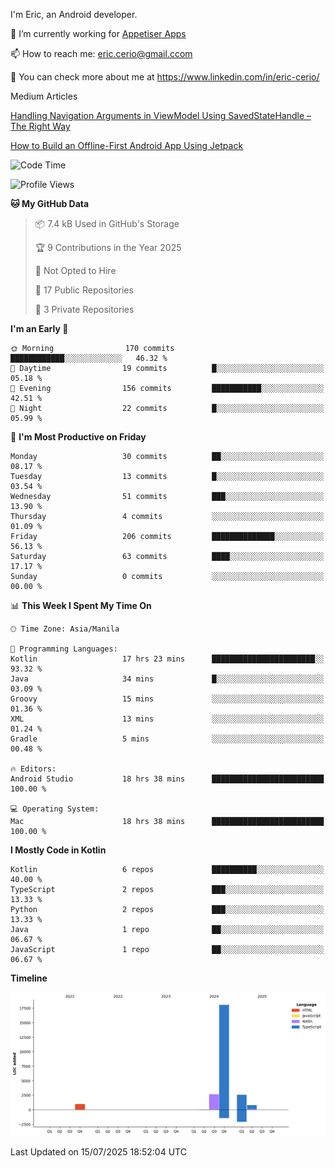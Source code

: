 
I'm Eric, an Android developer.

🔭 I’m currently working for [Appetiser Apps](http://appetiser.com.au)

📫 How to reach me: eric.cerio@gmail.ccom

👀 You can check more about me at https://www.linkedin.com/in/eric-cerio/

Medium Articles

[Handling Navigation Arguments in ViewModel Using SavedStateHandle – The Right Way](https://medium.com/@eric.cerio/handling-navigation-arguments-in-viewmodel-using-savedstatehandle-the-right-way-d17771158126)

[How to Build an Offline-First Android App Using Jetpack](https://medium.com/@eric.cerio/how-to-build-an-offline-first-android-app-using-jetpack-0db1ef3cfa04)

<!--START_SECTION:waka-->
![Code Time](http://img.shields.io/badge/Code%20Time-1%2C284%20hrs%2012%20mins-blue)

![Profile Views](http://img.shields.io/badge/Profile%20Views-0-blue)

**🐱 My GitHub Data** 

> 📦 7.4 kB Used in GitHub's Storage 
 > 
> 🏆 9 Contributions in the Year 2025
 > 
> 🚫 Not Opted to Hire
 > 
> 📜 17 Public Repositories 
 > 
> 🔑 3 Private Repositories 
 > 
**I'm an Early 🐤** 

```text
🌞 Morning                170 commits         ████████████░░░░░░░░░░░░░   46.32 % 
🌆 Daytime                19 commits          █░░░░░░░░░░░░░░░░░░░░░░░░   05.18 % 
🌃 Evening                156 commits         ███████████░░░░░░░░░░░░░░   42.51 % 
🌙 Night                  22 commits          █░░░░░░░░░░░░░░░░░░░░░░░░   05.99 % 
```
📅 **I'm Most Productive on Friday** 

```text
Monday                   30 commits          ██░░░░░░░░░░░░░░░░░░░░░░░   08.17 % 
Tuesday                  13 commits          █░░░░░░░░░░░░░░░░░░░░░░░░   03.54 % 
Wednesday                51 commits          ███░░░░░░░░░░░░░░░░░░░░░░   13.90 % 
Thursday                 4 commits           ░░░░░░░░░░░░░░░░░░░░░░░░░   01.09 % 
Friday                   206 commits         ██████████████░░░░░░░░░░░   56.13 % 
Saturday                 63 commits          ████░░░░░░░░░░░░░░░░░░░░░   17.17 % 
Sunday                   0 commits           ░░░░░░░░░░░░░░░░░░░░░░░░░   00.00 % 
```


📊 **This Week I Spent My Time On** 

```text
🕑︎ Time Zone: Asia/Manila

💬 Programming Languages: 
Kotlin                   17 hrs 23 mins      ███████████████████████░░   93.32 % 
Java                     34 mins             █░░░░░░░░░░░░░░░░░░░░░░░░   03.09 % 
Groovy                   15 mins             ░░░░░░░░░░░░░░░░░░░░░░░░░   01.36 % 
XML                      13 mins             ░░░░░░░░░░░░░░░░░░░░░░░░░   01.24 % 
Gradle                   5 mins              ░░░░░░░░░░░░░░░░░░░░░░░░░   00.48 % 

🔥 Editors: 
Android Studio           18 hrs 38 mins      █████████████████████████   100.00 % 

💻 Operating System: 
Mac                      18 hrs 38 mins      █████████████████████████   100.00 % 
```

**I Mostly Code in Kotlin** 

```text
Kotlin                   6 repos             ██████████░░░░░░░░░░░░░░░   40.00 % 
TypeScript               2 repos             ███░░░░░░░░░░░░░░░░░░░░░░   13.33 % 
Python                   2 repos             ███░░░░░░░░░░░░░░░░░░░░░░   13.33 % 
Java                     1 repo              ██░░░░░░░░░░░░░░░░░░░░░░░   06.67 % 
JavaScript               1 repo              ██░░░░░░░░░░░░░░░░░░░░░░░   06.67 % 
```



**Timeline**

![Lines of Code chart](https://raw.githubusercontent.com/eric-cerio/eric-cerio/main/assets/bar_graph.png)


 Last Updated on 15/07/2025 18:52:04 UTC
<!--END_SECTION:waka-->

